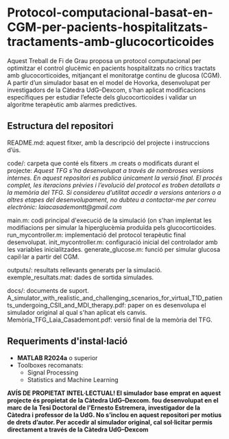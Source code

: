 # Protocol-computacional-basat-en-CGM-per-pacients-hospitalitzats-tractaments-amb-glucocorticoides
Aquest Treball de Fi de Grau proposa un protocol computacional per optimitzar el control glucèmic en pacients hospitalitzats no crítics tractats amb glucocorticoides, mitjançant el monitoratge continu de glucosa (CGM). A partir d’un simulador basat en el model de Hovorka, desenvolupat per investigadors de la Càtedra UdG–Dexcom, s’han aplicat modificacions específiques per estudiar l’efecte dels glucocorticoides i validar un algoritme terapèutic amb alarmes predictives.


## Estructura del repositori
README.md: aquest fitxer, amb la descripció del projecte i instruccions d’ús.

code/: carpeta que conté els fitxers .m creats o modificats durant el projecte:
_Aquest TFG s’ha desenvolupat a través de nombroses versions internes. En aquest repositori es publica únicament la versió final.
El procés complet, les iteracions prèvies i l’evolució del protocol es troben detallats a la memòria del TFG._
_Si considereu d’utilitat accedir a versions anteriors o a altres etapes del desenvolupament, no dubteu a contactar-me per correu electrònic:
laiacasademontt@gmail.com_

main.m: codi principal d'execució de la simulació (on s'han implentat les modifiacions per simular la hiperglucèmia produïda pels glucocorticoides.
run_mycontroller.m: implementació del protocol terapèutic final desenvolupat.
init_mycontroller.m: configuració inicial del controlador amb les variables inicialitzades.
generate_glucose.m: funció per simular glucosa capil·lar a partir del CGM.

outputs/: resultats rellevants generats per la simulació.
exemple_resultats.mat: dades de sortida simulades.

docs/: documents de suport.
A_simulator_with_realistic_and_challenging_scenarios_for_virtual_T1D_patients_undergoing_CSII_and_MDI_therapy.pdf: paper on es desenvolupa el simulador original al qual s'han aplicat els canvis.
Memòria_TFG_Laia_Casademont.pdf: versió final de la memòria del TFG.

## Requeriments d'instal·lació 
- **MATLAB R2024a** o superior  
- Toolboxes recomanats:
  - Signal Processing
  - Statistics and Machine Learning
    
**AVÍS DE PROPIETAT INTEL·LECTUAL! 
El simulador base emprat en aquest projecte és propietat de la Càtedra UdG–Dexcom. fou desenvolupat en el marc de la Tesi Doctoral de l'Ernesto Estremera, investigador de la Càtedra i professor de la UdG. No s’inclou en aquest repositori per motius de drets d’autor.
Per accedir al simulador original, cal sol·licitar permís directament a través de la Càtedra UdG–Dexcom**
